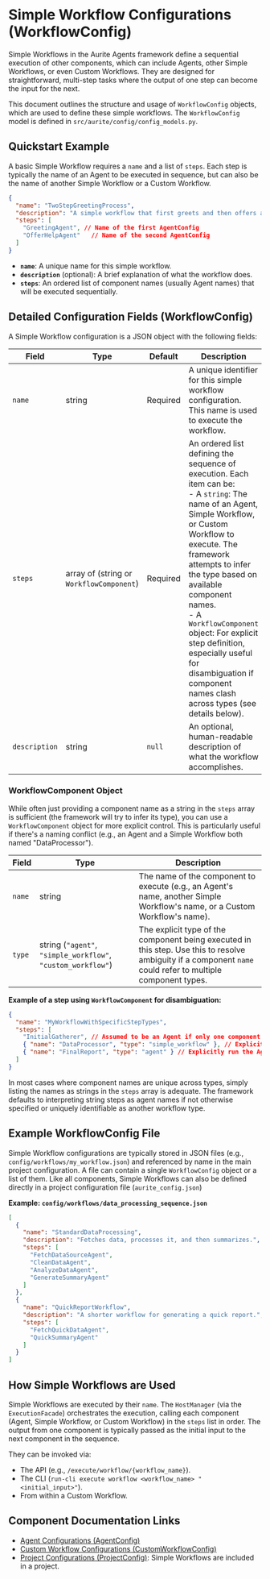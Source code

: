 # Simple Workflow Configurations (WorkflowConfig)

Simple Workflows in the Aurite Agents framework define a sequential execution of other components, which can include Agents, other Simple Workflows, or even Custom Workflows. They are designed for straightforward, multi-step tasks where the output of one step can become the input for the next.

This document outlines the structure and usage of `WorkflowConfig` objects, which are used to define these simple workflows. The `WorkflowConfig` model is defined in `src/aurite/config/config_models.py`.

## Quickstart Example

A basic Simple Workflow requires a `name` and a list of `steps`. Each step is typically the name of an Agent to be executed in sequence, but can also be the name of another Simple Workflow or a Custom Workflow.

```json
{
  "name": "TwoStepGreetingProcess",
  "description": "A simple workflow that first greets and then offers assistance.",
  "steps": [
    "GreetingAgent", // Name of the first AgentConfig
    "OfferHelpAgent"   // Name of the second AgentConfig
  ]
}
```

-   **`name`**: A unique name for this simple workflow.
-   **`description`** (optional): A brief explanation of what the workflow does.
-   **`steps`**: An ordered list of component names (usually Agent names) that will be executed sequentially.

## Detailed Configuration Fields (WorkflowConfig)

A Simple Workflow configuration is a JSON object with the following fields:

| Field         | Type                                     | Default  | Description                                                                                                                                                                                                                            |
|---------------|------------------------------------------|----------|----------------------------------------------------------------------------------------------------------------------------------------------------------------------------------------------------------------------------------------|
| `name`        | string                                   | Required | A unique identifier for this simple workflow configuration. This name is used to execute the workflow.                                                                                                                                   |
| `steps`       | array of (string or `WorkflowComponent`) | Required | An ordered list defining the sequence of execution. Each item can be:<br/>- A `string`: The name of an Agent, Simple Workflow, or Custom Workflow to execute. The framework attempts to infer the type based on available component names.<br/>- A `WorkflowComponent` object: For explicit step definition, especially useful for disambiguation if component names clash across types (see details below). |
| `description` | string                                   | `null`   | An optional, human-readable description of what the workflow accomplishes.                                                                                                                                                             |

### WorkflowComponent Object

While often just providing a component name as a string in the `steps` array is sufficient (the framework will try to infer its type), you can use a `WorkflowComponent` object for more explicit control. This is particularly useful if there's a naming conflict (e.g., an Agent and a Simple Workflow both named "DataProcessor").

| Field  | Type                                                       | Description                                                                                                                                                              |
|--------|------------------------------------------------------------|--------------------------------------------------------------------------------------------------------------------------------------------------------------------------|
| `name` | string                                                     | The name of the component to execute (e.g., an Agent's name, another Simple Workflow's name, or a Custom Workflow's name).                                              |
| `type` | string (`"agent"`, `"simple_workflow"`, `"custom_workflow"`) | The explicit type of the component being executed in this step. Use this to resolve ambiguity if a component `name` could refer to multiple component types. |

**Example of a step using `WorkflowComponent` for disambiguation:**
```json
{
  "name": "MyWorkflowWithSpecificStepTypes",
  "steps": [
    "InitialGatherer", // Assumed to be an Agent if only one component has this name
    { "name": "DataProcessor", "type": "simple_workflow" }, // Explicitly run the Simple Workflow named "DataProcessor"
    { "name": "FinalReport", "type": "agent" } // Explicitly run the Agent named "FinalReport"
  ]
}
```
In most cases where component names are unique across types, simply listing the names as strings in the `steps` array is adequate. The framework defaults to interpreting string steps as agent names if not otherwise specified or uniquely identifiable as another workflow type.

## Example WorkflowConfig File

Simple Workflow configurations are typically stored in JSON files (e.g., `config/workflows/my_workflow.json`) and referenced by name in the main project configuration. A file can contain a single `WorkflowConfig` object or a list of them. Like all components, Simple Workflows can also be defined directly in a project configuration file (`aurite_config.json`)

**Example: `config/workflows/data_processing_sequence.json`**
```json
[
  {
    "name": "StandardDataProcessing",
    "description": "Fetches data, processes it, and then summarizes.",
    "steps": [
      "FetchDataSourceAgent",
      "CleanDataAgent",
      "AnalyzeDataAgent",
      "GenerateSummaryAgent"
    ]
  },
  {
    "name": "QuickReportWorkflow",
    "description": "A shorter workflow for generating a quick report.",
    "steps": [
      "FetchQuickDataAgent",
      "QuickSummaryAgent"
    ]
  }
]
```

## How Simple Workflows are Used

Simple Workflows are executed by their `name`. The `HostManager` (via the `ExecutionFacade`) orchestrates the execution, calling each component (Agent, Simple Workflow, or Custom Workflow) in the `steps` list in order. The output from one component is typically passed as the initial input to the next component in the sequence.

They can be invoked via:
-   The API (e.g., `/execute/workflow/{workflow_name}`).
-   The CLI (`run-cli execute workflow <workflow_name> "<initial_input>"`).
-   From within a Custom Workflow.

## Component Documentation Links

-   [Agent Configurations (AgentConfig)](./agent.md)
-   [Custom Workflow Configurations (CustomWorkflowConfig)](./custom_workflow.md)
-   [Project Configurations (ProjectConfig)](./PROJECT.md): Simple Workflows are included in a project.
